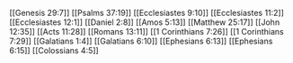 [[Genesis 29:7]]
[[Psalms 37:19]]
[[Ecclesiastes 9:10]]
[[Ecclesiastes 11:2]]
[[Ecclesiastes 12:1]]
[[Daniel 2:8]]
[[Amos 5:13]]
[[Matthew 25:17]]
[[John 12:35]]
[[Acts 11:28]]
[[Romans 13:11]]
[[1 Corinthians 7:26]]
[[1 Corinthians 7:29]]
[[Galatians 1:4]]
[[Galatians 6:10]]
[[Ephesians 6:13]]
[[Ephesians 6:15]]
[[Colossians 4:5]]
